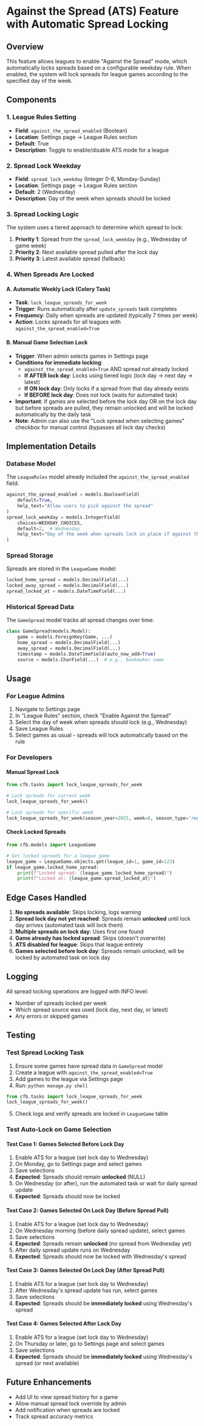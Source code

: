 # Against the Spread (ATS) Feature with Automatic Spread Locking

## Overview
This feature allows leagues to enable "Against the Spread" mode, which automatically locks spreads based on a configurable weekday rule. When enabled, the system will lock spreads for league games according to the specified day of the week.

## Components

### 1. League Rules Setting
- **Field**: `against_the_spread_enabled` (Boolean)
- **Location**: Settings page → League Rules section
- **Default**: True
- **Description**: Toggle to enable/disable ATS mode for a league

### 2. Spread Lock Weekday
- **Field**: `spread_lock_weekday` (Integer 0-6, Monday-Sunday)
- **Location**: Settings page → League Rules section
- **Default**: 2 (Wednesday)
- **Description**: Day of the week when spreads should be locked

### 3. Spread Locking Logic
The system uses a tiered approach to determine which spread to lock:

1. **Priority 1**: Spread from the `spread_lock_weekday` (e.g., Wednesday of game week)
2. **Priority 2**: Next available spread pulled after the lock day
3. **Priority 3**: Latest available spread (fallback)

### 4. When Spreads Are Locked

#### A. Automatic Weekly Lock (Celery Task)
- **Task**: `lock_league_spreads_for_week`
- **Trigger**: Runs automatically after `update_spreads` task completes
- **Frequency**: Daily when spreads are updated (typically 7 times per week)
- **Action**: Locks spreads for all leagues with `against_the_spread_enabled=True`

#### B. Manual Game Selection Lock
- **Trigger**: When admin selects games in Settings page
- **Conditions for immediate locking**:
  - `against_the_spread_enabled=True` AND spread not already locked
  - **If AFTER lock day**: Locks using tiered logic (lock day → next day → latest)
  - **If ON lock day**: Only locks if a spread from that day already exists
  - **If BEFORE lock day**: Does not lock (waits for automated task)
- **Important**: If games are selected before the lock day OR on the lock day but before spreads are pulled, they remain unlocked and will be locked automatically by the daily task
- **Note**: Admin can also use the "Lock spread when selecting games" checkbox for manual control (bypasses all lock day checks)

## Implementation Details

### Database Model
The `LeagueRules` model already included the `against_the_spread_enabled` field:
```python
against_the_spread_enabled = models.BooleanField(
    default=True,
    help_text="Allow users to pick against the spread"
)
spread_lock_weekday = models.IntegerField(
    choices=WEEKDAY_CHOICES, 
    default=2,  # Wednesday
    help_text="Day of the week when spreads lock in place if against the spread is enabled"
)
```

### Spread Storage
Spreads are stored in the `LeagueGame` model:
```python
locked_home_spread = models.DecimalField(...)
locked_away_spread = models.DecimalField(...)
spread_locked_at = models.DateTimeField(...)
```

### Historical Spread Data
The `GameSpread` model tracks all spread changes over time:
```python
class GameSpread(models.Model):
    game = models.ForeignKey(Game, ...)
    home_spread = models.DecimalField(...)
    away_spread = models.DecimalField(...)
    timestamp = models.DateTimeField(auto_now_add=True)
    source = models.CharField(...)  # e.g., bookmaker name
```

## Usage

### For League Admins
1. Navigate to Settings page
2. In "League Rules" section, check "Enable Against the Spread"
3. Select the day of week when spreads should lock (e.g., Wednesday)
4. Save League Rules
5. Select games as usual - spreads will lock automatically based on the rule

### For Developers

#### Manual Spread Lock
```python
from cfb.tasks import lock_league_spreads_for_week

# Lock spreads for current week
lock_league_spreads_for_week()

# Lock spreads for specific week
lock_league_spreads_for_week(season_year=2025, week=8, season_type='regular')
```

#### Check Locked Spreads
```python
from cfb.models import LeagueGame

# Get locked spreads for a league game
league_game = LeagueGame.objects.get(league_id=1, game_id=123)
if league_game.locked_home_spread:
    print(f"Locked spread: {league_game.locked_home_spread}")
    print(f"Locked at: {league_game.spread_locked_at}")
```

## Edge Cases Handled

1. **No spreads available**: Skips locking, logs warning
2. **Spread lock day not yet reached**: Spreads remain **unlocked** until lock day arrives (automated task will lock them)
3. **Multiple spreads on lock day**: Uses first one found
4. **Game already has locked spread**: Skips (doesn't overwrite)
5. **ATS disabled for league**: Skips that league entirely
6. **Games selected before lock day**: Spreads remain unlocked, will be locked by automated task on lock day

## Logging
All spread locking operations are logged with INFO level:
- Number of spreads locked per week
- Which spread source was used (lock day, next day, or latest)
- Any errors or skipped games

## Testing

### Test Spread Locking Task
1. Ensure some games have spread data in `GameSpread` model
2. Create a league with `against_the_spread_enabled=True`
3. Add games to the league via Settings page
4. Run: `python manage.py shell`
```python
from cfb.tasks import lock_league_spreads_for_week
lock_league_spreads_for_week()
```
5. Check logs and verify spreads are locked in `LeagueGame` table

### Test Auto-Lock on Game Selection

#### Test Case 1: Games Selected Before Lock Day
1. Enable ATS for a league (set lock day to Wednesday)
2. On Monday, go to Settings page and select games
3. Save selections
4. **Expected**: Spreads should remain **unlocked** (NULL)
5. On Wednesday (or after), run the automated task or wait for daily spread update
6. **Expected**: Spreads should now be locked

#### Test Case 2: Games Selected On Lock Day (Before Spread Pull)
1. Enable ATS for a league (set lock day to Wednesday)
2. On Wednesday morning (before daily spread update), select games
3. Save selections
4. **Expected**: Spreads remain **unlocked** (no spread from Wednesday yet)
5. After daily spread update runs on Wednesday
6. **Expected**: Spreads should now be locked with Wednesday's spread

#### Test Case 3: Games Selected On Lock Day (After Spread Pull)
1. Enable ATS for a league (set lock day to Wednesday)
2. After Wednesday's spread update has run, select games
3. Save selections
4. **Expected**: Spreads should be **immediately locked** using Wednesday's spread

#### Test Case 4: Games Selected After Lock Day
1. Enable ATS for a league (set lock day to Wednesday)
2. On Thursday or later, go to Settings page and select games
3. Save selections
4. **Expected**: Spreads should be **immediately locked** using Wednesday's spread (or next available)

## Future Enhancements
- Add UI to view spread history for a game
- Allow manual spread lock override by admin
- Add notification when spreads are locked
- Track spread accuracy metrics

